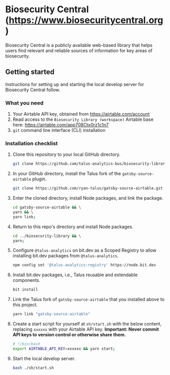# Biosecurity Central (https://www.biosecuritycentral.org)

Biosecurity Central is a publicly available web-based library that helps users find relevant and reliable sources of information for key areas of biosecurity.

## Getting started

Instructions for setting up and starting the local develop server for Biosecurity Central follow.

### What you need

1. Your Airtable API key, obtained from https://airtable.com/account
1. Read access to the `Biosecurity Library (workspace)` Airtable base here: https://airtable.com/app708Ctx0rz1c1n7
1. `git` command line interface (CLI) installation

### Installation checklist

1. Clone this repository to your local GitHub directory.

   ```bash
   git clone https://github.com/talus-analytics-bus/biosecurity-library.git
   ```

1. In your GitHub directory, install the Talus fork of the `gatsby-source-airtable` plugin.

   ```bash
   git clone https://github.com/ryan-talus/gatsby-source-airtable.git
   ```

1. Enter the cloned directory, install Node packages, and link the package.

   ```bash
   cd gatsby-source-airtable && \
   yarn && \
   yarn link;
   ```

1. Return to this repo's directory and install Node packages.

   ```bash
   cd ../biosecurity-library && \
   yarn;
   ```

1. Configure `@talus-analytics` on bit.dev as a Scoped Registry to allow installing bit.dev packages from `@talus-analytics`.

   ```bash
   npm config set '@talus-analytics:registry' https://node.bit.dev
   ```

1. Install bit.dev packages, i.e., Talus reusable and extendable components.

   ```bash
   bit install
   ```

1. Link the Talus fork of `gatsby-source-airtable` that you installed above to this project.

   ```bash
   yarn link "gatsby-source-airtable"
   ```

1. Create a start script for yourself at `sh/start.sh` with the below content, replacing `xxxxxx` with your Airtable API key. **Important: Never commit API keys to version control or otherwise share them.**

   ```bash
   # !/bin/bash
   export AIRTABLE_API_KEY=xxxxxx && yarn start;
   ```

1. Start the local develop server.

   ```bash
   bash ./sh/start.sh
   ```
